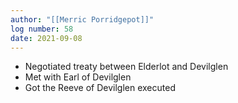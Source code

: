 ```yaml
---
author: "[[Merric Porridgepot]]"
log number: 58
date: 2021-09-08
---
```

- Negotiated treaty between Elderlot and Devilglen
- Met with Earl of Devilglen
- Got the Reeve of Devilglen executed